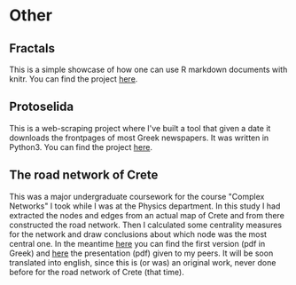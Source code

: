 # Other

## Fractals
This is a simple showcase of how one can use R markdown documents with knitr.
You can find the project [here](http://mlliarm.github.io/fractals).

## Protoselida
This is a web-scraping project where I've built a tool that given a date it downloads
the frontpages of most Greek newspapers. It was written in Python3.
You can find the project [here](https://github.com/mlliarm/protoselida).

## The road network of Crete
This was a major undergraduate coursework for the course "Complex Networks" I took while I was at the Physics department.
In this study I had extracted the nodes and edges from an actual map of Crete and from there constructed the road network.
Then I calculated some centrality measures for the network and draw conclusions about which node was the most central one.
In the meantime [here](https://drive.google.com/open?id=1-0MZ0eLm6VY-yCHNozEClaTcBg8eHuXb) you can find the first version
(pdf in Greek) and [here](https://drive.google.com/open?id=163SC4eRrVJJEtJ0DVY8Rv2KEl4rheRnR) the presentation (pdf) given to my peers. It will be soon translated into english, since this is (or was) an original work, never done before for the road network of Crete (that time).
